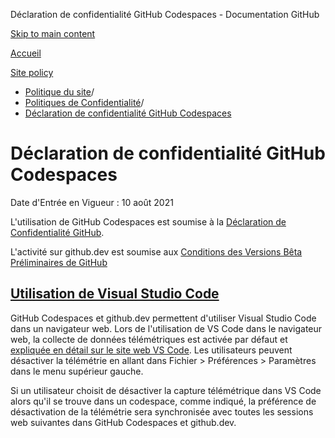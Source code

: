 Déclaration de confidentialité GitHub Codespaces - Documentation GitHub

[Skip to main content](#main-content)

[Accueil](/fr)

[Site policy](/fr/site-policy)

* [Politique du site](/fr/site-policy)/
* [Politiques de Confidentialité](/fr/site-policy/privacy-policies)/
* [Déclaration de confidentialité GitHub Codespaces](/fr/site-policy/privacy-policies/github-codespaces-privacy-statement)

Déclaration de confidentialité GitHub Codespaces
==========

Date d'Entrée en Vigueur : 10 août 2021

L'utilisation de GitHub Codespaces est soumise à la [Déclaration de Confidentialité GitHub](/fr/site-policy/privacy-policies/github-privacy-statement).

L'activité sur github.dev est soumise aux [Conditions des Versions Bêta Préliminaires de GitHub](/fr/site-policy/github-terms/github-terms-of-service#j-beta-previews)

[Utilisation de Visual Studio Code](#utilisation-de-visual-studio-code)
----------

GitHub Codespaces et github.dev permettent d'utiliser Visual Studio Code dans un navigateur web. Lors de l'utilisation de VS Code dans le navigateur web, la collecte de données télémétriques est activée par défaut et [expliquée en détail sur le site web VS Code](https://code.visualstudio.com/docs/getstarted/telemetry). Les utilisateurs peuvent désactiver la télémétrie en allant dans Fichier \> Préférences \> Paramètres dans le menu supérieur gauche.

Si un utilisateur choisit de désactiver la capture télémétrique dans VS Code alors qu'il se trouve dans un codespace, comme indiqué, la préférence de désactivation de la télémétrie sera synchronisée avec toutes les sessions web suivantes dans GitHub Codespaces et github.dev.
